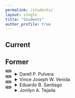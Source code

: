 ```yaml
---
permalink: /students/
layout: single
title: "Students"
author_profile: true
---
```


<style type="text/css">
  summary::-webkit-details-marker {
    display: none
  }
  summary:after {
    background: gray;
    border-radius: 5px;
    content: "+";
    color: #fff;
    float: left;
    font-size: 0.5em;
    font-weight: bold;
    margin: -5px 10px 0 0;
    padding: 0;
    text-align: center;
    width: 20px;
  }
  details[open] summary:after {
    content: "-";
  }
</style>

Current
------


Former
------
<details>
  <summary>Darell P. Pulvera</summary>
  Master in Information Technology, 2019
</details>
<details>
  <summary>Vince Joseph W. Venida</summary>
  Master in Information Technology, 2019
</details>
<details>
  <summary>Eduardo B. Santiago</summary>
  Master in Information Technology, 2019  
  A Model Based Prediction of Desirable Applicants through Employee’s Perception of Retention and Performance
</details>
<details>
  <summary>Jonilyn A. Tejada</summary>
  Master in Information Technology, 2018  
  LeafCheckIT: A Banana Leaf Analyzer for Identifying Macronutrient Deficiency
</details>
